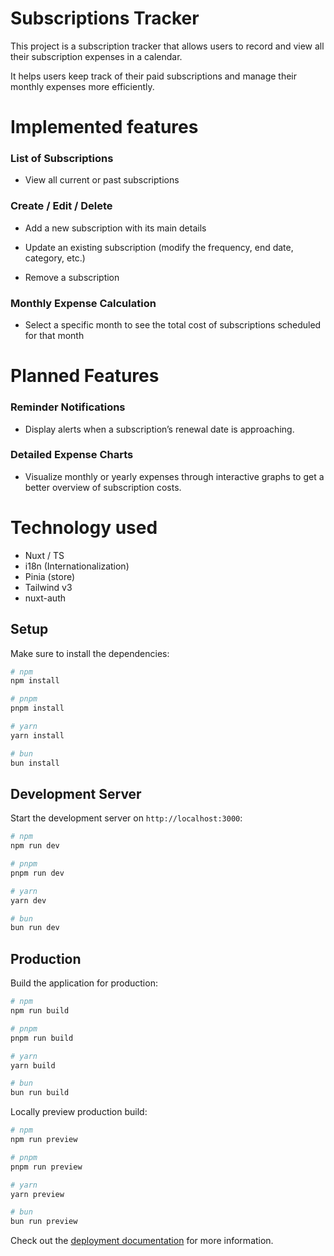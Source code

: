 # Subscriptions Tracker

This project is a subscription tracker that allows users to record and view all their subscription expenses in a calendar.

It helps users keep track of their paid subscriptions and manage their monthly expenses more efficiently.

# Implemented features

### List of Subscriptions

- View all current or past subscriptions

### Create / Edit / Delete

- Add a new subscription with its main details

- Update an existing subscription (modify the frequency, end date, category, etc.)

- Remove a subscription

### Monthly Expense Calculation

- Select a specific month to see the total cost of subscriptions scheduled for that month

# Planned Features

### Reminder Notifications

- Display alerts when a subscription’s renewal date is approaching.

### Detailed Expense Charts

- Visualize monthly or yearly expenses through interactive graphs to get a better overview of subscription costs.

# Technology used

- Nuxt / TS
- i18n (Internationalization)
- Pinia (store)
- Tailwind v3
- nuxt-auth

## Setup

Make sure to install the dependencies:

```bash
# npm
npm install

# pnpm
pnpm install

# yarn
yarn install

# bun
bun install
```

## Development Server

Start the development server on `http://localhost:3000`:

```bash
# npm
npm run dev

# pnpm
pnpm run dev

# yarn
yarn dev

# bun
bun run dev
```

## Production

Build the application for production:

```bash
# npm
npm run build

# pnpm
pnpm run build

# yarn
yarn build

# bun
bun run build
```

Locally preview production build:

```bash
# npm
npm run preview

# pnpm
pnpm run preview

# yarn
yarn preview

# bun
bun run preview
```

Check out the [deployment documentation](https://nuxt.com/docs/getting-started/deployment) for more information.
